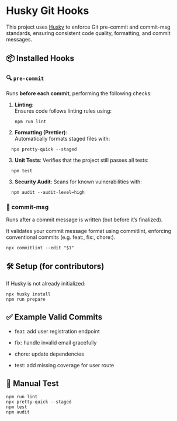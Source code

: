 # Husky Git Hooks

This project uses [Husky](https://github.com/typicode/husky) to enforce Git pre-commit and commit-msg standards, ensuring consistent code quality, formatting, and commit messages.

## 📦 Installed Hooks

### 🔍 `pre-commit`

Runs **before each commit**, performing the following checks:

1. **Linting**:  
   Ensures code follows linting rules using:

   ```
   npm run lint

   ```

2. **Formatting (Prettier)**:  
   Automatically formats staged files with:

```
  npx pretty-quick --staged
```

3. **Unit Tests**:
   Verifies that the project still passes all tests:

```
  npm test
```

3. **Security Audit**:
   Scans for known vulnerabilities with:

```
  npm audit --audit-level=high
```

### 📝 commit-msg

Runs after a commit message is written (but before it’s finalized).

It validates your commit message format using commitlint, enforcing conventional commits (e.g. feat:, fix:, chore:).

```
npx commitlint --edit "$1"
```

## 🛠️ Setup (for contributors)

If Husky is not already initialized:

```
npx husky install
npm run prepare
```

## ✅ Example Valid Commits

- feat: add user registration endpoint

- fix: handle invalid email gracefully

- chore: update dependencies

- test: add missing coverage for user route

## 🧪 Manual Test

```
npm run lint
npx pretty-quick --staged
npm test
npm audit
```
